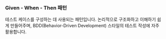 ### Given - When - Then 패턴

테스트 케이스를 구성하는 데 사용되는 패턴입니다. 논리적으로 구조화하고 이해하기 쉽게 만들어주며, BDD(Behavior-Driven Development) 스타일의 테스트 작성에 자주 활용합니다.